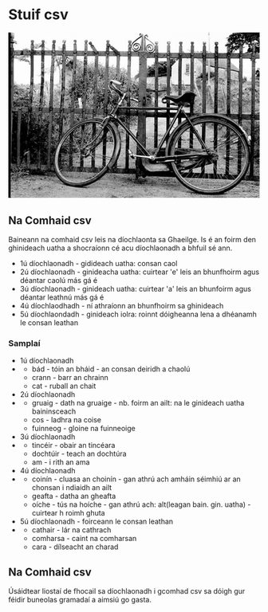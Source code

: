 # Stuif csv
![Alt text](pic/geafta_dubh.jpg "geafta")

## Na Comhaid csv
Baineann na comhaid csv leis na díochlaonta sa Ghaeilge. Is é an foirm den
ghinideach uatha a shocraíonn cé acu díochlaonadh a bhfuil sé ann.
- 1ú díochlaonadh - gidideach uatha: consan caol
- 2ú díochlaonadh - ginideacha uatha: cuirtear 'e' leis an bhunfhoirm agus déantar caolú más gá é
- 3ú díochlaonadh - ginideach uatha: cuirtear 'a' leis an bhunfoirm agus déantar leathnú más gá é
- 4ú díochlaodhadh - ní athraíonn an bhunfhoirm sa ghinideach
- 5ú díochlaondadh - ginideach iolra: roinnt dóigheanna lena a dhéanamh le consan leathan
### Samplaí
- 1ú díochlaonadh
- - bád - tóin an bháid - an consan deiridh a chaolú
  - crann - barr an chrainn
  - cat - ruball an chait
- 2ú díochlaonadh
- - gruaig - dath na gruaige - nb. foirm an ailt: na le ginideach uatha baininsceach
  - cos - ladhra na coise
  - fuinneog - gloine na fuinneoige
- 3ú díochlaonadh
- - tincéir - obair an tincéara
  - dochtúir - teach an dochtúra
  - am - i rith an ama
- 4ú díochlaonadh
- - coinín - cluasa an choinín - gan athrú ach amháin séimhiú ar an chonsan i ndiaidh an ailt
  - geafta - datha an gheafta
  - oíche - tús na hoíche - gan athrú ach: alt(leagan bain. gin. uatha) - cuirtear h roimh ghuta
- 5ú díochlaonadh - foirceann le consan leathan
- - cathair - lár na cathrach 
  - comharsa - caint na comharsan
  - cara - dílseacht an charad

## Na Comhaid csv
Úsáidtear liostaí de fhocail sa díochlaonadh i gcomhad csv sa
dóigh gur féidir buneolas gramadaí a aimsiú go gasta.

